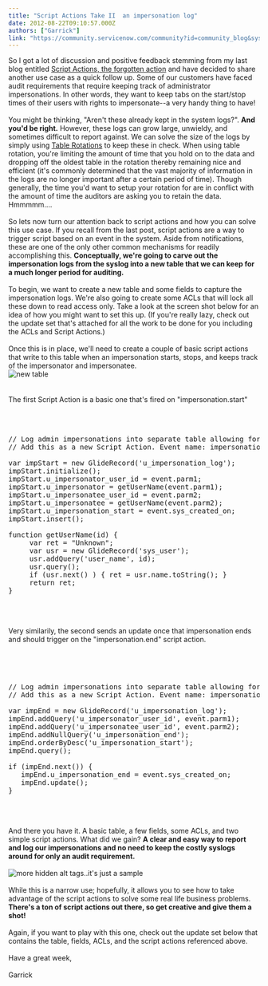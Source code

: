 ```yaml
---
title: "Script Actions Take II  an impersonation log"
date: 2012-08-22T09:10:57.000Z
authors: ["Garrick"]
link: "https://community.servicenow.com/community?id=community_blog&sys_id=adcc2265dbd0dbc01dcaf3231f961965"
---
```

<p>So I got a lot of discussion and positive feedback stemming from my last blog entitled <a title="mmunity.servicenow.com/blog/garrick/script-actions-forgotten-action" href="http://community.servicenow.com/blog/garrick/script-actions-forgotten-action">Script Actions, the forgotten action</a> and have decided to share another use case as a quick follow up. Some of our customers have faced audit requirements that require keeping track of administrator impersonations. In other words, they want to keep tabs on the start/stop times of their users with rights to impersonate--a very handy thing to have!<br /><br />You might be thinking, "Aren't these already kept in the system logs?". <strong>And you'd be right.</strong> However, these logs can grow large, unwieldy, and sometimes difficult to report against. We can solve the size of the logs by simply using <a title="ki.servicenow.com/index.php?title=Table_Rotation" href="http://wiki.servicenow.com/index.php?title=Table_Rotation">Table Rotations</a> to keep these in check. When using table rotation, you're limiting the amount of time that you hold on to the data and dropping off the oldest table in the rotation thereby remaining nice and efficient (it's commonly determined that the vast majority of information in the logs are no longer important after a certain period of time). Though generally, the time you'd want to setup your rotation for are in conflict with the amount of time the auditors are asking you to retain the data. Hmmmmm….<br /><br />So lets now turn our attention back to script actions and how you can solve this use case. If you recall from the last post, script actions are a way to trigger script based on an event in the system. Aside from notifications, these are one of the only other common mechanisms for readily accomplishing this. <strong>Conceptually, we're going to carve out the impersonation logs from the syslog into a new table that we can keep for a much longer period for auditing.</strong> <br /><br />To begin, we want to create a new table and some fields to capture the impersonation logs. We're also going to create some ACLs that will lock all these down to read access only. Take a look at the screen shot below for an idea of how you might want to set this up. (If you're really lazy, check out the update set that's attached for all the work to be done for you including the ACLs and Script Actions.) <br /><br />Once this is in place, we'll need to create a couple of basic script actions that write to this table when an impersonation starts, stops, and keeps track of the impersonator and impersonatee. <br /><img  class="jive-image" src="4ac6484edb5c5fc068c1fb651f961989.iix" alt="new table" /><br /><br /><br />The first Script Action is a basic one that's fired on "impersonation.start"<br /><br /><pre __default_attr="plain" __jive_macro_name="code" class="jive_text_macro jive_macro_code"><br /><br />// Log admin impersonations into separate table allowing for truncation of syslog<br />// Add this as a new Script Action. Event name: impersonation.start<br /><br />var impStart = new GlideRecord('u_impersonation_log');<br />impStart.initialize();<br />impStart.u_impersonator_user_id = event.parm1;<br />impStart.u_impersonator = getUserName(event.parm1);<br />impStart.u_impersonatee_user_id = event.parm2;<br />impStart.u_impersonatee = getUserName(event.parm2);<br />impStart.u_impersonation_start = event.sys_created_on;<br />impStart.insert();<br /><br />function getUserName(id) {<br />     var ret = "Unknown";<br />     var usr = new GlideRecord('sys_user');<br />     usr.addQuery('user_name', id);<br />     usr.query();<br />     if (usr.next() ) { ret = usr.name.toString(); }<br />     return ret;<br />}<br /><br /></pre><br /><br />Very similarily, the second sends an update once that impersonation ends and should trigger on the "impersonation.end" script action.<br /><br /><pre __default_attr="plain" __jive_macro_name="code" class="jive_text_macro jive_macro_code"><br /><br /><br />// Log admin impersonations into separate table allowing for truncation of syslog<br />// Add this as a new Script Action. Event name: impersonation.end<br /><br />var impEnd = new GlideRecord('u_impersonation_log');<br />impEnd.addQuery('u_impersonator_user_id', event.parm1);<br />impEnd.addQuery('u_impersonatee_user_id', event.parm2);<br />impEnd.addNullQuery('u_impersonation_end');<br />impEnd.orderByDesc('u_impersonation_start');<br />impEnd.query();<br /><br />if (impEnd.next()) {<br />   impEnd.u_impersonation_end = event.sys_created_on;<br />   impEnd.update();<br />}<br /><br /></pre><br /><br />And there you have it. A basic table, a few fields, some ACLs, and two simple script actions. What did we gain? <strong>A clear and easy way to report and log our impersonations and no need to keep the costly syslogs around for only an audit requirement.</strong> <br /><br /><img  class="jive-image" src="7ec6444edbdcd3049c9ffb651f961938.iix" alt="more hidden alt tags..it's just a sample" /><br /><br />While this is a narrow use; hopefully, it allows you to see how to take advantage of the script actions to solve some real life business problems. <strong>There's a ton of script actions out there, so get creative and give them a shot!</strong> <br /><br />Again, if you want to play with this one, check out the update set below that contains the table, fields, ACLs, and the script actions referenced above.<br /><br />Have a great week,<br /><br />Garrick</p>
